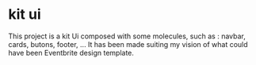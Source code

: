 
# kit ui

This project is a kit Ui composed with some molecules, such as : navbar, cards, butons, footer, ...
It has been made suiting my vision of what could have been Eventbrite design template.






